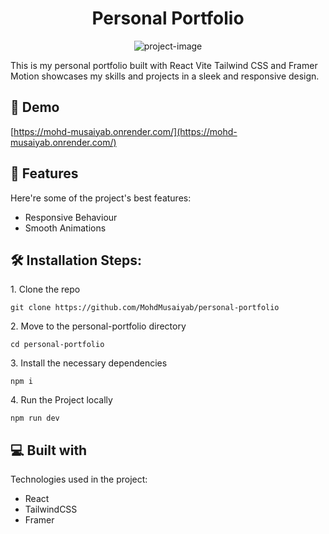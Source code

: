 <h1 align="center" id="title">Personal Portfolio</h1>

<p align="center"><img src="https://socialify.git.ci/MohdMusaiyab/personal-portfolio/image?language=1&amp;owner=1&amp;name=1&amp;stargazers=1&amp;theme=Light" alt="project-image"></p>

<p id="description">This is my personal portfolio built with React Vite Tailwind CSS and Framer Motion showcases my skills and projects in a sleek and responsive design.</p>

<h2>🚀 Demo</h2>

[https://mohd-musaiyab.onrender.com/](https://mohd-musaiyab.onrender.com/)

  
  
<h2>🧐 Features</h2>

Here're some of the project's best features:

*   Responsive Behaviour
*   Smooth Animations

<h2>🛠️ Installation Steps:</h2>

<p>1. Clone the repo</p>

```
git clone https://github.com/MohdMusaiyab/personal-portfolio
```

<p>2. Move to the personal-portfolio directory</p>

```
cd personal-portfolio
```

<p>3. Install the necessary dependencies</p>

```
npm i
```

<p>4. Run the Project locally</p>

```
npm run dev
```

  
  
<h2>💻 Built with</h2>

Technologies used in the project:

*   React
*   TailwindCSS
*   Framer
